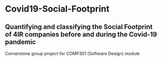 # Covid19-Social-Footprint
## Quantifying and classifying the Social Footprint of 4IR companies before and during the Covid-19 pandemic

Cornerstone group project for COMP301 (Software Design) module
